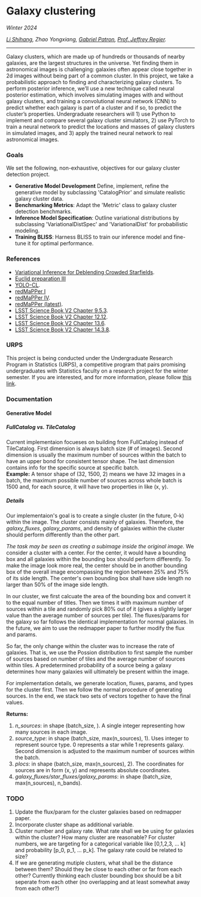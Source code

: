 # Galaxy clustering
*Winter 2024*

*[Li Shihang](https://www.linkedin.com/in/shihang-li-2b69251ba/), Zhao Yongxiang, [Gabriel Patron](https://lsa.umich.edu/stats/people/phd-students/gapatron.html), [Prof. Jeffrey Regier](https://regier.stat.lsa.umich.edu/).*

----------------------------------------------------------------------------------------------------------------------

Galaxy clusters, which are made up of hundreds or thousands of nearby galaxies, are the largest structures in the universe. Yet finding them in astronomical images is challenging: galaxies often appear close together in 2d images without being part of a common cluster. In this project, we take a probabilistic approach to finding and characterizing galaxy clusters. To perform posterior inference, we’ll use a new technique called neural posterior estimation, which involves simulating images with and without galaxy clusters, and training a convolutional neural network (CNN) to predict whether each galaxy is part of a cluster and if so, to predict the cluster’s properties. Undergraduate researchers will 1) use Python to implement and compare several galaxy cluster simulators, 2) use PyTorch to train a neural network to predict the locations and masses of galaxy clusters in simulated images, and 3) apply the trained neural network to real astronomical images.


### Goals
We set the following, non-exhaustive, objectives for our galaxy cluster detection project.
- **Generative Model Development** Define, implement, refine the generative model by subclassing 'CatalogPrior' and simulate realistic galaxy cluster data.
- **Benchmarking Metrics**: Adapt the 'Metric' class to  galaxy cluster detection benchmarks.
- **Inference Model Specification**: Outline variational distributions by subclassing 'VariationalDistSpec' and 'VariationalDist' for probabilistic modeling.
- **Training BLISS**: Harness BLISS to train our inference model and fine-tune it for optimal performance. 

### References
- [Variational Inference for Deblending Crowded Starfields](https://arxiv.org/pdf/2102.02409.pdf).
- [Euclid preparation III](https://arxiv.org/pdf/1906.04707.pdf)
- [YOLO-CL](https://arxiv.org/pdf/2301.09657.pdf).
- [redMaPPer I](https://arxiv.org/abs/1303.3562)
- [redMaPPer IV](https://arxiv.org/abs/1410.1193).
- [redMaPPer (latest)](https://arxiv.org/abs/1601.00621).
- [LSST Science Book V2 Chapter 9.5.3](https://www.lsst.org/sites/default/files/docs/sciencebook/SB_9.pdf).
- [LSST Science Book V2 Chapter 12.12](https://www.lsst.org/sites/default/files/docs/sciencebook/SB_12.pdf).
- [LSST Science Book V2 Chapter 13.6](https://www.lsst.org/sites/default/files/docs/sciencebook/SB_13.pdf).
- [LSST Science Book V2 Chapter 14.3.8](https://www.lsst.org/sites/default/files/docs/sciencebook/SB_14.pdf).


### URPS
This project is being conducted under the Undergraduate Research Program in Statistics (URPS), a competitive program that pairs promising undergraduates with Statistics faculty on a research project for the winter semester. If you are interested, and for more information, please follow [this link](https://lsa.umich.edu/stats/undergraduate-students/undergraduate-research-opportunities-.html).

### Documentation

#### Generative Model

##### FullCatalog vs. TileCatalog
Current implementaion focueses on building from FullCatalog instead of TileCatalog.
First dimension is always batch size (# of images). Second dimension is usually the maximum number of sources within the batch to have an upper bond for consistent tensor shape. The last dimension contains info for the specific source at specific batch.  
**Example:** A tensor shape of (32, 1500, 2) means we have 32 images in a batch, the maximum possible number of sources across whole batch is 1500 and, for each source, it will have two properties in like (x, y).  


##### Details
Our implementaion's goal is to create a single cluster (in the future, 0-k) within the image. The cluster consists mainly of galaxies. Therefore, the *galaxy_fluxes*, *galaxy_params*, and density of galaxies within the cluster should perform differently than the other part.

*The task may be seen as creating a subimage inside the original image.* We consider a cluster with a center. For the center, it would have a bounding box and all galaxies within the bounding box should perform differently. To make the image look more real, the center should be in another bounding box of the overall image encompassing the region between 25% and 75% of its side length. The center's own bounding box shall have side length no larger than 50% of the image side length. 

In our cluster, we first calcuate the area of the bounding box and convert it to the equal number of titles. Then we times it with maximum number of sources within a tile and randomly pick 80% out of it (gives a slightly larger value than the average number of sources per tile). The fluxes/params for the galaxy so far follows the identical implementation for normal galaxies. In the future, we aim to use the redmapper paper to further modify the flux and params. 

So far, the only change within the cluster was to increase the rate of galaxies. That is, we use the Possion distribution to first sample the number of sources based on number of tiles and the average number of sources within tiles. A predetermined probability of a source being a galaxy determines how many galaxies will ultimately be present within the image. 

For implementation details, we generate location, fluxes, params, and types for the cluster first. Then we follow the normal procedure of generating sources. In the end, we stack two sets of vectors together to have the final values. 

**Returns:**
1. *n_sources*: in shape (batch_size, ). A single integer representing how many sources in each image.
2. *source_type*: in shape (batch_size, max(n_sources), 1). Uses integer to represent source type. 0 represents a star while 1 represents galaxy. Second dimension is adjusted to the maximum number of sources within the batch.
3. *plocs*: in shape (batch_size, max(n_sources), 2). The coordinates for sources are in form (x, y) and represents absolute coordinates.
4. *galaxy_fluxes/star_fluxes/galaxy_params*:  in shape (batch_size, max(n_sources), n_bands).


### TODO
1. Update the flux/param for the cluster galaxies based on redmapper paper.
2. Incorporate cluster shape as additional variable. 
3. Cluster number and galaxy rate. What rate shall we be using for galaxies within the cluster? How many cluster are reasonable? For cluster numbers, we are targeting for a categorical variable like [0,1,2,3, ... k] and probability [p_0, p_1, ... p_k]. The galaxy rate could be related to size? 
4. If we are generating mutiple clusters, what shall be the distance between them? Should they be close to each other or far from each other? Currently thinking each cluster bounding box should be a bit seperate from each other (no overlapping and at least somewhat away from each other?)
